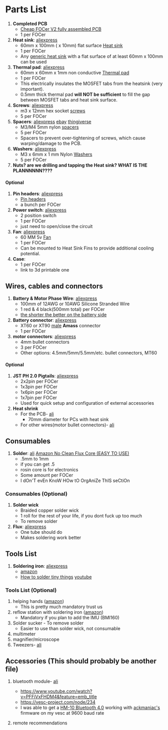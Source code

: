 # Parts List
1. **Completed PCB**
	* [Cheap FOCer V2 fully assembled PCB](../orderingGuide/readme.md)
	* 1 per FOCer
3. **Heat sink**: [aliexpress](https://www.aliexpress.com/item/32951112852.html?spm=a2g0s.9042311.0.0.7a894c4dYDsoaK)
	* 60mm x 100mm ( x 10mm) flat surface [Heat sink](heatSink.jpeg) 
	* 1 per FOCer
	* Any [generic heat sink](heatSink.jpeg) with a flat surface of at least 60mm x 100mm can be used
4. **Thermal pad**: [aliexpress](https://www.aliexpress.com/item/32810504639.html?spm=a2g0s.9042311.0.0.7a894c4dYDsoaK)
	* 60mm x 60mm x 1mm non conductive [Thermal pad](thermalPad.jpeg)
	* 1 per FOCer
    * This electrically insulates the MOSFET tabs from the heatsink (very important).
    * 0.5mm thick thermal pad **will NOT be sufficient** to fill the gap between MOSFET tabs and heat sink surface.
5. **Screws**: [aliexpress](https://www.aliexpress.com/item/32810872544.html?spm=a2g0o.productlist.0.0.19df1cfe0f2m9D&algo_pvid=769b47e8-4242-4481-b8b9-cfd8b43c02cf&algo_expid=769b47e8-4242-4481-b8b9-cfd8b43c02cf-6&btsid=0ab6f82115870812021408548e17a4&ws_ab_test=searchweb0_0,searchweb201602_,searchweb201603_)
	* m3 x 12mm hex socket [screws](screws.jpeg)
	* 5 per FOCer
1. **Spacers**: [aliexpress](https://www.aliexpress.com/item/33047891996.html?spm=a2g0s.9042311.0.0.7a894c4dYDsoaK)  [ebay](https://www.ebay.com/itm/OD7-5mm-Nylon-Round-Spacer-Standoff-For-M3-thread-Screw-Blot-QTY50/183743008473?ssPageName=STRK%3AMEBIDX%3AIT&_trksid=p2060353.m2749.l2649) [thingiverse](https://www.thingiverse.com/thing:2876367)
	* M3/M4 5mm nylon [spacers](spacers.jpeg)
	* 5 per FOCer
	* Spacers to prevent over-tightening of screws, which cause warping/damage to the PCB.
1. **Washers**: [aliexpress](https://www.aliexpress.com/item/33021883302.html?spm=a2g0o.productlist.0.0.2126290cxVS3M5&algo_pvid=82a621d5-060e-4077-9c64-22d559d691e7&algo_expid=82a621d5-060e-4077-9c64-22d559d691e7-1&btsid=0ab50f4415870809832364456e0a4e&ws_ab_test=searchweb0_0,searchweb201602_,searchweb201603_)
	* M3 x 6mm x 1 mm Nylon [Washers](washers.jpeg) 
	* 5 per FOCer
1. **Nuts? are we drilling and tapping the Heat sink? WHAT IS THE PLANNNNNN????**

#### Optional
1. **Pin headers**:  [aliexpress](https://www.aliexpress.com/item/4000909558952.html?spm=a2g0o.productlist.0.0.7b585306lMMAjD&algo_pvid=fd1d054e-44a8-469a-84ec-c4b4fd743e28&algo_expid=fd1d054e-44a8-469a-84ec-c4b4fd743e28-0&btsid=0ab6f82315874882006221885e425b&ws_ab_test=searchweb0_0,searchweb201602_,searchweb201603_)
	* [Pin headers](pinHeaders.png)
	* a bunch per FOCer
1. **Power switch**: [aliexpress](https://www.aliexpress.com/item/4000358463924.html)
    * 2 position switch
    * 1 per FOCer
    * just need to open/close the circuit
1. **Fan**: [aliexpress](https://www.aliexpress.com/item/32571979071.html?spm=a2g0s.9042311.0.0.7a894c4dYDsoaK)
    * 60 MM 5v [Fan](image7.jpeg)
    * 1 per FOCer
    * Can be mounted to Heat Sink Fins to provide additional cooling potential. 
5. **Case**:
    * 1 per FOCer
    * link to 3d printable one

## Wires, cables and connectors
1. **Battery & Motor Phase Wire**: [aliexpress](https://www.aliexpress.com/item/33057076463.html)
	* 100mm of 12AWG or 10AWG Silicone Stranded Wire
    * 1 red & 4 black(500mm total) per FOCer
    * [the shorter the better on the battery side](https://www.youtube.com/watch?v=54bb9zpDdZU)
2. **Battery connector**: [aliexpress](https://www.aliexpress.com/item/32546847748.html)
    * XT60 or XT90 [male](xt90MvF.jpg) **Amass** connector
    * 1 per FOCer
3. **motor connectors**: [aliexpress](https://www.aliexpress.com/item/32926203705.html)
	* 4mm bullet connectors 
	* 3 per FOCer
     * Other options: 4.5mm/5mm/5.5mm/etc. bullet connectors, MT60
#### Optional
1. **JST PH 2.0 Pigtails**: [aliexpress](https://www.aliexpress.com/item/32733307616.html?spm=a2g0s.9042311.0.0.7a894c4dYDsoaK)
	* 2x2pin per FOCer
	* 1x3pin per FOCer
	* 1x6pin per FOCer
	* 1x7pin per FOCer
    * Used for quick setup and configuration of external accessories
1. **Heat shrink**
    * For the PCB- [ali](https://a.aliexpress.com/_dUNLfKc)
        - 70mm diameter for PCs with heat sink 
    * For other wires(motor bullet connectors)- [ali](https://www.aliexpress.com/item/33008449230.html?spm=a2g0o.productlist.0.0.4abe5faa5S4oV0&algo_pvid=d3b60cb9-4673-4cd5-8ac6-e6abb70e4246&algo_expid=d3b60cb9-4673-4cd5-8ac6-e6abb70e4246-0&btsid=0be3769015874869483454159e47a6&ws_ab_test=searchweb0_0,searchweb201602_,searchweb201603_)

## Consumables
1. **Solder**: [ali](https://www.aliexpress.com/item/32946643268.html?spm=a2g0o.productlist.0.0.5c4b7b4cWwKAVN&algo_pvid=e2dfc1eb-2f33-41f9-9aba-6cc189489ac6&algo_expid=e2dfc1eb-2f33-41f9-9aba-6cc189489ac6-0&btsid=0ab6f82315874884613205893e4228&ws_ab_test=searchweb0_0,searchweb201602_,searchweb201603_) [Amazon No Clean Flux Core (EASY TO USE)](https://www.amazon.com/MG-Chemicals-Leaded-Solder-Pocket/dp/B072JQ1N4G/ref=sr_1_6?crid=8U549PSVXD19&dchild=1&keywords=mg+chemicals+solder+60%2F40&qid=1587498968&sprefix=mg+chemicals+60%2Caps%2C192&sr=8-6)
    * .5mm to 1mm
    * if you can get .5
    * rosin core is for electronics
    * Some amount per FOCer
    * I dOn'T evEn KnoW HOw tO OrgAniZe ThIS seCtiOn

### Consumables (Optional)
1. **Solder wick**
	* Braided copper solder wick
	* 1 roll for the rest of your life, if you dont fuck up too much
	* To remove solder
3. **Flux**: [aliexpress](https://www.aliexpress.com/item/32828595199.html)
    * One tube should do
    * Makes soldering work better 

## Tools List
1. **Soldering iron**: [aliexpress](https://www.aliexpress.com/item/4000019437594.html)
    * [amazon](https://www.amazon.com/X-Tronic-3020-XTS-Digital-Display-Soldering/dp/B01DGZFSNE)
    * [How to solder tiny things](https://www.overclockers.com/how-to-solder-tiny-things/) [youtube](https://youtu.be/b9FC9fAlfQE)

### Tools List (Optional)
1. helping hands ([amazon](https://www.amazon.com/gp/product/B078N9DPQ5/ref=ppx_yo_dt_b_search_asin_title?ie=UTF8&psc=1))
	 * This is pretty much mandatory trust us
1.  reflow station with soldering iron ([amazon](https://www.amazon.com/Flexzion-Digital-Soldering-Station-Desoldering/dp/B0154G4A28))
	 * Mandatory if you plan to add the IMU (BMI160)
1. Solder sucker - To remove solder
    * Easier to use than solder wick, not consumable
1. multimeter
1. magnifier/microscope
1. Tweezers- [ali](https://aliexpress.com/item/33019151832.html)

## Accessories (This should probably be another file)
1. bluetooth module- [ali](https://www.aliexpress.com/item/32833817130.html)
    * https://www.youtube.com/watch?v=PFFiVxFHDM4&feature=emb_title
    * https://vesc-project.com/node/234
    * I was able to get a [HM-10 Bluetooth 4.0](https://www.aliexpress.com/item/32888733000.html) working with [ackmaniac's](http://esk8.news/how-to-ackmaniac-esc-tool/) firmware on my vesc at 9600 baud rate

1. remote recommendations
